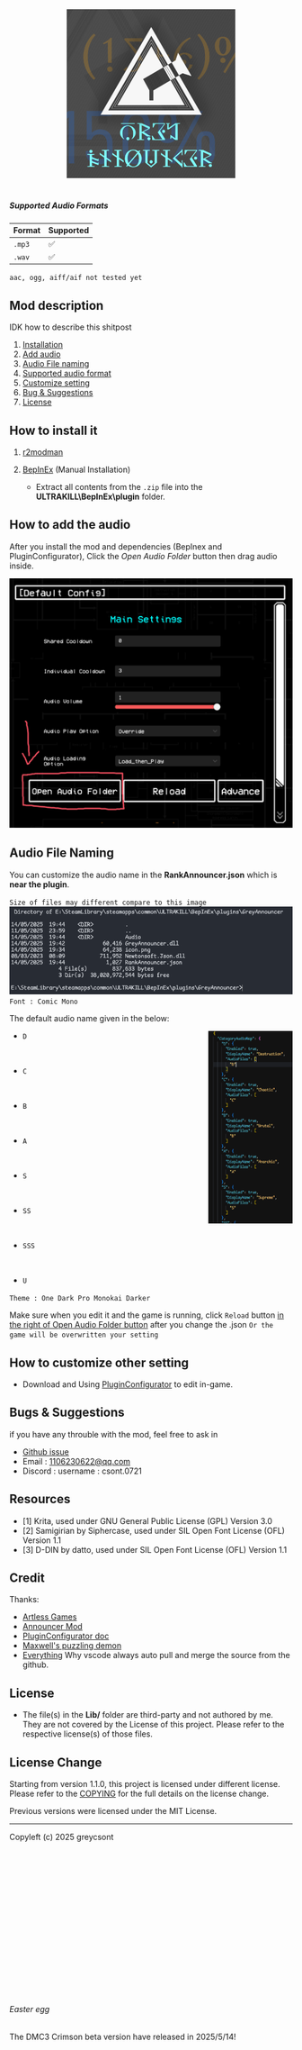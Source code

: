 <div align=center>
<img src="https://github.com/greycsont/GreyAnnouncer/raw/main/docs/image/GreyAnnouncer_Icon_v4ver2.png" width="300" height="300">
</div>
<br>

##### Supported Audio Formats

| Format      | Supported |                 
|-------------|-----------|
| `.mp3`      | ✅        |       
| `.wav`      | ✅        |

`aac, ogg, aiff/aif not tested yet`

## Mod description
IDK how to describe this shitpost
1. [Installation](#how-to-install-it)
2. [Add audio](#how-to-add-the-audio)
3. [Audio File naming](#audio-file-naming)
4. [Supported audio format](#supported-and-unsupported-audio-formats)
5. [Customize setting](#how-to-customize-other-setting)
6. [Bug & Suggestions](#bugs--suggestions)
7. [License](#license)

## How to install it
1. [r2modman](https://thunderstore.io/c/ultrakill/p/ebkr/r2modman/)

2. [BepInEx](https://thunderstore.io/c/ultrakill/p/BepInEx/BepInExPack/) (Manual Installation)
   - Extract all contents from the `.zip` file into the **ULTRAKILL\BepInEx\plugin** folder.


## How to add the audio
After you install the mod and dependencies (BepInex and PluginConfigurator), Click the *Open Audio Folder* button then drag audio inside.

<img src="https://github.com/greycsont/GreyAnnouncer/raw/main/docs/image/open_Audio_Folder.png">

## Audio File Naming

You can customize the audio name in the **RankAnnouncer.json** which is **near the plugin**.

`Size of files may different compare to this image`
<img src="https://github.com/greycsont/GreyAnnouncer/raw/main/docs/image/file_structure_CLI.png">
`Font : Comic Mono`

The default audio name given in the below:

<img align="right" width="150" src="https://github.com/greycsont/GreyAnnouncer/raw/main/docs/image/customAudioName.png">

- `D`

<br>

- `C`

<br>

- `B`

<br>

- `A`

<br>

- `S`

<br>

- `SS`

<br>

- `SSS`
<br>

- `U`

`Theme : One Dark Pro Monokai Darker`

Make sure when you edit it and the game is running, click `Reload` button [in the right of Open Audio Folder button](#how-to-add-the-audio) after you change the .json
`Or the game will be overwritten your setting`

## How to customize other setting
- Download and Using [PluginConfigurator](https://thunderstore.io/c/ultrakill/p/EternalsTeam/PluginConfigurator/) to edit in-game.

## Bugs & Suggestions
if you have any throuble with the mod, feel free to ask in 
- [Github issue](https://github.com/greycsont/GreyAnnouncer/issues)
- Email : 1106230622@qq.com
- Discord : username : csont.0721

## Resources
- [1] Krita, used under GNU General Public License (GPL) Version 3.0
- [2] Samigirian by Siphercase, used under SIL Open Font License (OFL) Version 1.1
- [3] D-DIN by datto, used under SIL Open Font License (OFL) Version 1.1
  
## Credit
Thanks:
- [Artless Games](https://space.bilibili.com/1237125233)
- [Announcer Mod](https://www.nexusmods.com/ultrakill/mods/54)
- [PluginConfigurator doc](https://github.com/eternalUnion/UKPluginConfigurator/wiki)
- [Maxwell's puzzling demon](https://store.steampowered.com/app/2770160/)
- [Everything](https://www.voidtools.com/) Why vscode always auto pull and merge the source from the github.

## License
- The file(s) in the **Lib/** folder are third-party and not authored by me. They are not covered by the License of this project. Please refer to the respective license(s) of those files.

## License Change
Starting from version 1.1.0, this project is licensed under different license. Please refer to the [COPYING](https://github.com/greycsont/GreyAnnouncer/raw/main/COPYING) for the full details on the license change.

Previous versions were licensed under the MIT License.

---                     
Copyleft (c) 2025 greycsont

<br><br><br><br><br><br><br><br><br><br><br><br><br><br><br>


###### Easter egg
The DMC3 Crimson beta version have released in 2025/5/14!